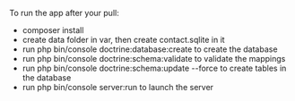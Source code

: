To run the app after your pull: 
- composer install 
- create data folder in var, then create contact.sqlite in it 
- run php bin/console doctrine:database:create to create the database
- run php bin/console doctrine:schema:validate to validate the mappings
- run php bin/console doctrine:schema:update --force to create tables in the database
- run php bin/console server:run  to launch the server

